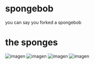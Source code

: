 # spongebob
you can say you forked a spongebob

# the sponges
![imagen](https://github.com/borjita2019/spongebob/assets/63255187/0c422207-f578-42ea-b2c3-40b61da04f31)
![imagen](https://github.com/borjita2019/spongebob/assets/63255187/89f9157d-5fa3-4eaa-bf07-762d1c0f034f)
![imagen](https://github.com/borjita2019/spongebob/assets/63255187/ab125598-5829-439f-9232-ce053aea2963)
![imagen](https://github.com/borjita2019/spongebob/assets/63255187/f4534c6e-046a-445c-9156-0d90e24ecb1b)

